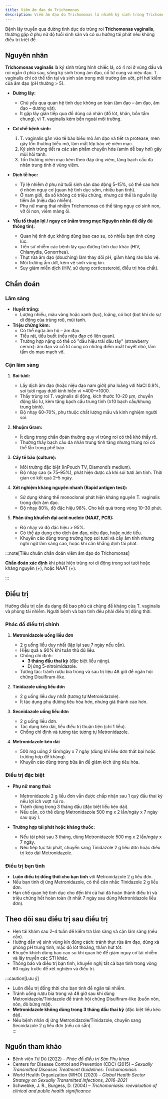 ```yaml
---
title: Viêm âm đạo do Trichomonas
description: Viêm âm đạo do Trichomonas là nhiễm ký sinh trùng Trichomonas vaginalis qua đường tình dục, gây viêm nhiễm cấp tính hoặc mạn tính ở âm đạo và niệu đạo. Bệnh thường biểu hiện bằng huyết trắng nhiều, bọt, mùi hôi tanh và có thể kèm ngứa hoặc tiểu rát. Nếu không điều trị kịp thời, có thể dẫn đến viêm vùng chậu, tăng nguy cơ nhiễm các bệnh lây truyền qua đường tình dục khác, cũng như ảnh hưởng đến sức khỏe sinh sản.
---
```


Bệnh lây truyền qua đường tình dục do trùng roi **Trichomonas vaginalis**, thường gặp ở phụ nữ độ tuổi sinh sản và có xu hướng tái phát nếu không điều trị triệt để.

## Nguyên nhân

**Trichomonas vaginalis** là ký sinh trùng hình chiếc lá, có 4 roi ở vùng đầu và roi ngắn ở phía sau, sống ký sinh trong âm đạo, cổ tử cung và niệu đạo. T. vaginalis chỉ có thể tồn tại và sinh sản trong môi trường ẩm ướt, pH hơi kiềm của âm đạo (pH thường > 5).

- **Đường lây:**

  - Chủ yếu qua quan hệ tình dục không an toàn (âm đạo – âm đạo, âm đạo – dương vật).
  - Ít gặp lây gián tiếp qua đồ dùng cá nhân (đồ lót, khăn, bồn tắm chung), vì T. vaginalis kém bền ngoài môi trường.

- **Cơ chế bệnh sinh:**

  1. T. vaginalis gắn vào tế bào biểu mô âm đạo và tiết ra protease, men gây tổn thương biểu mô, làm mất lớp bảo vệ niêm mạc.
  2. Ký sinh trùng tiết ra các sản phẩm chuyển hóa (amin dễ bay hơi) gây mùi hôi tanh.
  3. Tổn thương niêm mạc kèm theo đáp ứng viêm, tăng bạch cầu đa nhân trung tính ở vùng viêm.

- **Dịch tễ học:**

  - Tỷ lệ nhiễm ở phụ nữ tuổi sinh sản dao động 5–15%, có thể cao hơn ở nhóm nguy cơ (quan hệ tình dục sớm, nhiều bạn tình).
  - Ở nam giới, đa số không có triệu chứng, nhưng có thể là nguồn lây tiềm ẩn (niệu đạo nhiễm).
  - Phụ nữ mang thai nhiễm Trichomonas có thể tăng nguy cơ sinh non, vỡ ối non, viêm màng ối.

- **Yếu tố thuận lợi / nguy cơ (nằm trong mục Nguyên nhân để đầy đủ thông tin):**
  - Quan hệ tình dục không dùng bao cao su, có nhiều bạn tình cùng lúc.
  - Tiền sử nhiễm các bệnh lây qua đường tình dục khác (HIV, Chlamydia, Gonorrhea).
  - Thụt rửa âm đạo (douching) làm thay đổi pH, giảm hàng rào bảo vệ.
  - Môi trường ẩm ướt, kém vệ sinh vùng kín.
  - Suy giảm miễn dịch (HIV, sử dụng corticosteroid, điều trị hóa chất).

## Chẩn đoán

### Lâm sàng

- **Huyết trắng:**
  - Lượng nhiều, màu vàng hoặc xanh (lục), loãng, có bọt (bọt khí do sự di động của trùng roi), mùi tanh.
- **Triệu chứng kèm:**
  - Có thể ngứa âm hộ – âm đạo.
  - Tiểu rát, tiểu buốt (nếu niệu đạo có liên quan).
  - Trường hợp nặng có thể có "dấu hiệu trái dâu tây" (strawberry cervix): âm đạo và cổ tử cung có những điểm xuất huyết nhỏ, lấm tấm do mao mạch vỡ.

### Cận lâm sàng

1. **Soi tươi:**

   - Lấy dịch âm đạo (hoặc niệu đạo nam giới) pha loãng với NaCl 0.9%, soi tươi ngay dưới kính hiển vi ×400–×1000.
   - Thấy trùng roi T. vaginalis di động, kích thước 10–20 µm, chuyển động lắc lư, kèm tăng bạch cầu trung tính (≥10 bạch cầu/khung trung bình).
   - Độ nhạy 60–70%, phụ thuộc chất lượng mẫu và kinh nghiệm người soi.

2. **Nhuộm Gram:**

   - Ít dùng trong chẩn đoán thường quy vì trùng roi có thể khó thấy rõ.
   - Thường thấy bạch cầu đa nhân trung tính tăng nhưng trùng roi có thể lẫn trong phế bào.

3. **Cấy tế bào (culture):**

   - Môi trường đặc biệt (InPouch TV, Diamond’s medium).
   - Độ nhạy cao (≥ 75–95%), phát hiện được cả khi soi tươi âm tính. Thời gian có kết quả 2–5 ngày.

4. **Xét nghiệm kháng nguyên nhanh (Rapid antigen test):**

   - Sử dụng kháng thể monoclonal phát hiện kháng nguyên T. vaginalis trong dịch âm đạo.
   - Độ nhạy 80%, độ đặc hiệu 98%. Cho kết quả trong vòng 10–30 phút.

5. **Phản ứng khuếch đại acid nucleic (NAAT, PCR):**
   - Độ nhạy và độ đặc hiệu > 95%.
   - Có thể áp dụng cho dịch âm đạo, niệu đạo, hoặc nước tiểu.
   - Khuyến cáo dùng trong trường hợp soi tươi và cấy âm tính nhưng nghi ngờ lâm sàng cao, hoặc khi cần khẳng định tái phát.

:::note[Tiêu chuẩn chẩn đoán viêm âm đạo do Trichomonas]

**Chẩn đoán xác định** khi phát hiện trùng roi di động trong soi tươi hoặc kháng nguyên (+), hoặc NAAT (+).

:::

## Điều trị

Hướng điều trị cần đa dạng để bao phủ cả chủng đề kháng của T. vaginalis và phòng tái nhiễm. Người bệnh và bạn tình đều phải điều trị đồng thời.

### Phác đồ điều trị chính

1. **Metronidazole uống liều đơn**

   - 2 g uống liều duy nhất (lặp lại sau 7 ngày nếu cần).
   - Hiệu quả ≥ 90% khi tuân thủ đủ liều.
   - Chống chỉ định:
     - **3 tháng đầu thai kỳ** (đặc biệt liều nặng).
     - Dị ứng 5-nitroimidazole.
   - Tương tác: tránh rượu bia trong và sau trị liệu 48 giờ để ngăn hội chứng Disulfiram-like.

2. **Tinidazole uống liều đơn**

   - 2 g uống liều duy nhất (tương tự Metronidazole).
   - Ít tác dụng phụ đường tiêu hóa hơn, nhưng giá thành cao hơn.

3. **Secnidazole uống liều đơn**

   - 2 g uống liều đơn.
   - Tác dụng kéo dài, liều điều trị thuận tiện (chỉ 1 liều).
   - Chống chỉ định và tương tác tương tự Metronidazole.

4. **Metronidazole kéo dài**
   - 500 mg uống 2 lần/ngày x 7 ngày (dùng khi liều đơn thất bại hoặc trường hợp đề kháng).
   - Khuyến cáo dùng trong bữa ăn để giảm kích ứng tiêu hóa.

### Điều trị đặc biệt

- **Phụ nữ mang thai:**

  - Metronidazole 2 g liều đơn vẫn được chấp nhận sau 1 quý đầu thai kỳ nếu lợi ích vượt rủi ro.
  - Tránh dùng trong 3 tháng đầu (đặc biệt liều kéo dài).
  - Nếu cần, có thể dùng Metronidazole 500 mg x 2 lần/ngày x 7 ngày sau quý I.

- **Trường hợp tái phát hoặc kháng thuốc:**
  - Nếu tái phát sau 3 tháng, dùng Metronidazole 500 mg x 2 lần/ngày x 7 ngày.
  - Nếu tiếp tục tái phát, chuyển sang Tinidazole 2 g liều đơn hoặc điều trị kéo dài Metronidazole.

### Điều trị bạn tình

- **Luôn điều trị đồng thời cho bạn tình** với Metronidazole 2 g liều đơn.
- Nếu bạn tình dị ứng Metronidazole, có thể cân nhắc Tinidazole 2 g liều đơn.
- Hạn chế quan hệ tình dục cho đến khi cả hai đã hoàn thành điều trị và triệu chứng hết hoàn toàn (ít nhất 7 ngày sau dùng Metronidazole liều đơn).

## Theo dõi sau điều trị sau điều trị

- Hẹn tái khám sau 2–4 tuần để kiểm tra lâm sàng và cận lâm sàng (nếu cần).
- Hướng dẫn vệ sinh vùng kín đúng cách: tránh thụt rửa âm đạo, dùng xà phòng pH trung tính, mặc đồ lót thoáng, thấm hút tốt.
- Khuyến khích dùng bao cao su khi quan hệ để giảm nguy cơ tái nhiễm và lây truyền các STI khác.
- Thông báo và điều trị bạn tình, khuyến nghị tất cả bạn tình trong vòng 60 ngày trước để xét nghiệm và điều trị.

:::caution[Lưu ý]

- Luôn điều trị đồng thời cho bạn tình để ngăn tái nhiễm.
- Tránh uống rượu bia trong và 48 giờ sau khi dùng Metronidazole/Tinidazole để tránh hội chứng Disulfiram-like (buồn nôn, nôn, đỏ bừng mặt).
- **Metronidazole không dùng trong 3 tháng đầu thai kỳ** (đặc biệt liều kéo dài).
- Nếu bệnh nhân dị ứng Metronidazole/Tinidazole, chuyển sang Secnidazole 2 g liều đơn (nếu có sẵn).  
  :::

## Nguồn tham khảo

- Bệnh viện Từ Dũ (2022) – _Phác đồ điều trị Sản Phụ khoa_
- Centers for Disease Control and Prevention (CDC) (2015) – _Sexually Transmitted Diseases Treatment Guidelines: Trichomoniasis_
- World Health Organization (WHO) (2020) – _Global Health Sector Strategy on Sexually Transmitted Infections, 2016–2021_
- Schwebke, J. R., Burgess, D. (2004) – _Trichomoniasis: reevaluation of clinical and public health significance_
